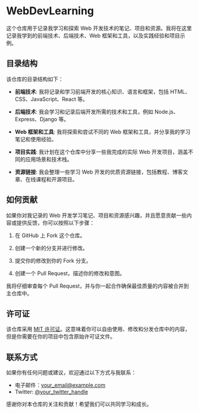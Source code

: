 # WebDevLearning

这个仓库用于记录我学习和探索 Web 开发技术的笔记、项目和资源。我将在这里记录我学到的前端技术、后端技术、Web 框架和工具，以及实践经验和项目示例。

## 目录结构

该仓库的目录结构如下：

- **前端技术**: 我将记录和学习前端开发的核心知识、语言和框架，包括 HTML、CSS、JavaScript、React 等。

- **后端技术**: 我会学习和记录后端开发所需的技术和工具，例如 Node.js、Express、Django 等。

- **Web 框架和工具**: 我将探索和尝试不同的 Web 框架和工具，并分享我的学习笔记和使用经验。

- **项目实践**: 我计划在这个仓库中分享一些我完成的实际 Web 开发项目，涵盖不同的应用场景和技术栈。

- **资源链接**: 我会整理一些学习 Web 开发的优质资源链接，包括教程、博客文章、在线课程和开源项目。

## 如何贡献

如果你对我记录的 Web 开发学习笔记、项目和资源感兴趣，并且愿意贡献一些内容或提供反馈，你可以按照以下步骤：

1. 在 GitHub 上 Fork 这个仓库。

2. 创建一个新的分支并进行修改。

3. 提交你的修改到你的 Fork 分支。

4. 创建一个 Pull Request，描述你的修改和意图。

我将仔细审查每个 Pull Request，并与你一起合作确保最佳质量的内容被合并到主仓库中。

## 许可证

该仓库采用 [MIT 许可证](LICENSE)。这意味着你可以自由使用、修改和分发仓库中的内容，但是你需要在你的项目中包含原始许可证文件。

## 联系方式

如果你有任何问题或建议，欢迎通过以下方式与我联系：

- 电子邮件：your_email@example.com
- Twitter: [@your_twitter_handle](https://twitter.com/your_twitter_handle)

感谢你对本仓库的关注和贡献！希望我们可以共同学习和成长。
